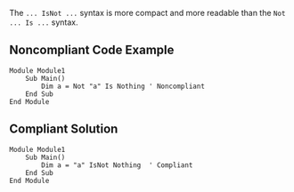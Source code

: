 
The `... IsNot ...` syntax is more compact and more readable than the `Not ... Is ...` syntax.

## Noncompliant Code Example


    Module Module1
        Sub Main()
            Dim a = Not "a" Is Nothing ' Noncompliant
        End Sub
    End Module


## Compliant Solution


    Module Module1
        Sub Main()
            Dim a = "a" IsNot Nothing  ' Compliant
        End Sub
    End Module

